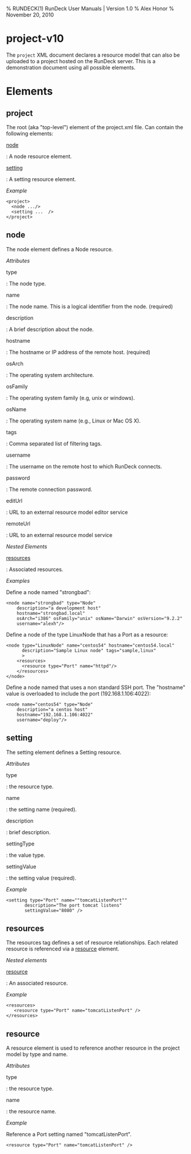 % RUNDECK(1) RunDeck User Manuals | Version 1.0
% Alex Honor
% November 20, 2010

# project-v10

The `project` XML document declares a resource model that can also be
uploaded to a project hosted on the RunDeck server. This is a
demonstration document using all possible elements.

# Elements

## project

The root (aka "top-level") element of the project.xml file. 
Can contain the following elements:

[node](#node)

:   A node resource element.

[setting](#setting)

:   A setting resource element.

*Example*

    <project>
      <node .../>
      <setting ...  />
    </project>

## node

The node element defines a Node resource.

*Attributes*

type

:   The node type.
    
name

:   The node name. This is a logical identifier from the node. (required)

description

:   A brief description about the node.

hostname

:   The hostname or IP address of the remote host. (required)

osArch

:   The operating system architecture.

osFamily

:   The operating system family (e.g, unix or windows).

osName

:   The operating system name (e.g., Linux or Mac OS X).

tags

:   Comma separated list of filtering tags.

username

:   The username on the remote host to which RunDeck connects.

password

:   The remote connection password.

editUrl

:   URL to an external resource model editor service

remoteUrl

:   URL to an external resource model service

*Nested Elements*

[resources](#resources)

:   Associated resources.


*Examples*

Define a node named "strongbad":

    <node name="strongbad" type="Node"
        description="a development host"
        hostname="strongbad.local"
        osArch="i386" osFamily="unix" osName="Darwin" osVersion="9.2.2"
        username="alexh"/>

Define a node of the type LinuxNode that has a Port as a resource:

    <node type="LinuxNode" name="centos54" hostname="centos54.local"
          description="Sample Linux node" tags="sample,linux"	  
          >
        <resources>
          <resource type="Port" name="httpd"/>
        </resources>
    </node>

Define a node named that uses a non standard SSH port. The "hostname"
value is overloaded to include the port (192.168.1.106:4022):

    <node name="centos54" type="Node"
        description="a centos host"
        hostname="192.168.1.106:4022"
        username="deploy"/>
	
## setting

The setting element defines a Setting resource.

*Attributes*

type	

:    the resource type.

name

:    the setting name (required).

description

:    brief description.

settingType

:     the value type.

settingValue

:     the setting value (required).


*Example*

    <setting type="Port" name=""tomcatListenPort"" 
           description="The port tomcat listens" 
           settingValue="8080" />

## resources

The resources tag defines a set of resource relationships. Each
related resource is referenced via a [resource](#resource) element.

*Nested elements*

[resource](#resource)

:	An associated resource.

*Example*

    <resources>
       <resource type="Port" name="tomcatListenPort" />
    </resources>

## resource

A resource element is used to reference another resource in the
project model by type and name.

*Attributes*

type

:    the resource type.

name	

:    the resource name.

*Example*

Reference a Port setting named "tomcatListenPort".

    <resource type="Port" name="tomcatListenPort" />




